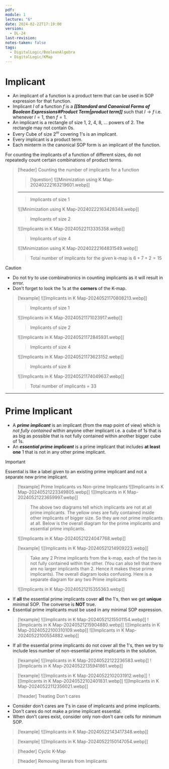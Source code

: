 ```yaml
---
pdf: 
module: 1
lecture: "6"
date: 2024-02-22T17:19:00
version:
  - DL-24
last-revision: 
notes-taken: false
tags:
  - DigitalLogic/BooleanAlgebra
  - DigitalLogic/KMap
---
```

# Implicant
- An implicant of a function is a product term that can be used in SOP expression for that function.
- Implicant $I$ of a function $f$ is a ***[[Standard and Canonical Forms of Boolean Expressions#Product Term|product term]]*** such that $I \rightarrow f$ i.e. whenever $I = 1$, then $f = 1$.  
- An implicant is a rectangle of size 1, 2, 4, 8, ... powers of 2. The rectangle may not contain 0s.
- Every Cube of size $2^m$ covering 1's is an implicant.
- Every implicant is a product term.
- Each minterm in the canonical SOP form is an implicant of the function.

For counting the implicants of a function of different sizes, do not repeatedly count certain combinations of product terms.

> [!header] Counting the number of implicants for a function
>> [!question] 
>> ![[Minimization using K Map-20240222163219601.webp]]
> ---
>
>> Implicants of size 1
>
> ![[Minimization using K Map-20240222163428348.webp]]
>
>> Implicants of size 2 
>
> ![[Implicants in K Map-20240522113335358.webp]]
>
>> Implicants of size 4
>
> ![[Minimization using K Map-20240222164831549.webp]]
> 
>> Total number of implicants for the given k-map is $6 + 7 + 2 = 15$

> [!caution] 
> - Do not try to use combinatronics in counting implicants as it will result in error.
> - Don't forget to look the 1s at the **corners** of the K-map.

> [!example] 
> ![[Implicants in K Map-20240521170808213.webp]]
>
>> Implicants of size 1
> 
> ![[Implicants in K Map-20240521171023917.webp]]
>
>> Implicants of size 2
>
> ![[Implicants in K Map-20240521172845931.webp]]
>
>> Implicants of size 4
>
> ![[Implicants in K Map-20240521173623152.webp]]
>
>> Implicants of size 8
>
> ![[Implicants in K Map-20240521174049637.webp]]
>
>> Total number of implicants = 33

---
# Prime Implicant
- A ***prime implicant*** is an implicant (from the map point of view) which is *not fully contained* within anyone other implicant i.e. a cube of 1s that is as big as possible that is not fully contained within another bigger cube of 1s.
- An ***essential prime implicant*** is a prime implicant that includes **at least one** 1 that is not in any other prime implicant.

> [!important] 
> Essential is like a label given to an existing prime implicant and not a separate new prime implicant.

> [!example] Prime Implicants vs Non-prime Implicants
> ![[Implicants in K Map-20240521223349805.webp]]
> ![[Implicants in K Map-20240521223659997.webp]]
>
>> The above two diagrams tell which implicants are not at all prime implicants. 
>> The yellow ones are fully contained inside other implicants of bigger size. So they are not prime implicants at all.
>> Below is the overall diagram for the prime implicants and essential prime implicants.
>
> ![[Implicants in K Map-20240521224047768.webp]]

> [!example] 
> ![[Implicants in K Map-20240521214909223.webp]]
> 
>> Take any 2 Prime implicants from the k-map, each of the two is not fully contained within the other. (You can also tell that there are no larger implicants than 2. Hence it makes these prime implicants).
>> The overall diagram looks confusing. Here is a separate diagram for any two Prime implicants
>
> ![[Implicants in K Map-20240521215355363.webp]]

- If **all** the essential prime implicants cover **all** the 1's, then we get **unique** minimal SOP. The converse is **NOT** true.
- Essential prime implicants must be used in any minimal SOP expression.

> [!example] 
> ![[Implicants in K Map-20240521215501154.webp]]
> ![[Implicants in K Map-20240521215904880.webp]]
> ![[Implicants in K Map-20240522100310109.webp]]
> ![[Implicants in K Map-20240522100554882.webp]]

- If all the essential prime implicants do not cover all the 1's, then we try to include less number of non-essential prime implicants in the solution.

> [!example] 
> ![[Implicants in K Map-20240522122236583.webp]]
> ![[Implicants in K Map-20240522135941861.webp]]


> [!example] 
> ![[Implicants in K Map-20240522102031912.webp]]
> ![[Implicants in K Map-20240522102401831.webp]]
> ![[Implicants in K Map-20240522112356021.webp]]

> [!header] Treating Don't cares
- Consider don't cares are 1's in case of implicants and prime implicants.
- Don't cares do not make a prime implicant essential.
- When don't cares exist, consider only non-don't care cells for minimum SOP.


> [!example] 
> ![[Implicants in K Map-20240522143417348.webp]]


> [!example] 
> ![[Implicants in K Map-20240522150147054.webp]]


> [!header] Cyclic K-Map




> [!header] Removing literals from Implicants



